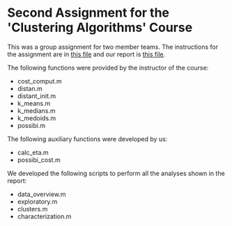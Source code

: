 # Second Assignment for the 'Clustering Algorithms' Course

This was a group assignment for two member teams. The instructions for the assignment are in [this file]('2nd-homework.pdf') and our report is [this file](report.pdf).

The following functions were provided by the instructor of the course:
- cost_comput.m
- distan.m
- distant_init.m
- k_means.m
- k_medians.m
- k_medoids.m
- possibi.m

The following auxiliary functions were developed by us:
- calc_eta.m
- possibi_cost.m

We developed the following scripts to perform all the analyses shown in the report:
- data_overview.m
- exploratory.m
- clusters.m
- characterization.m